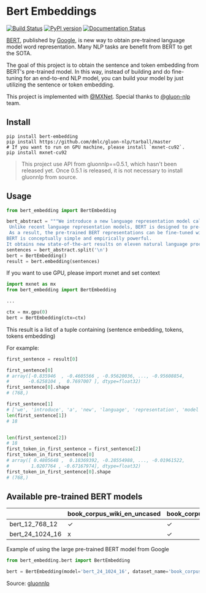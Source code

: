 # Bert Embeddings

[![Build Status](https://travis-ci.org/imgarylai/bert-embedding.svg?branch=master)](https://travis-ci.org/imgarylai/bert-embedding) [![PyPI version](https://badge.fury.io/py/bert-embedding.svg)](https://pypi.org/project/bert-embedding/) [![Documentation Status](https://readthedocs.org/projects/bert-embedding/badge/?version=latest)](https://bert-embedding.readthedocs.io/en/latest/?badge=latest)


[BERT](https://arxiv.org/abs/1810.04805), published by [Google](https://github.com/google-research/bert), is new way to obtain pre-trained language model word representation. Many NLP tasks are benefit from BERT to get the SOTA.

The goal of this project is to obtain the sentence and token embedding from BERT's pre-trained model. In this way, instead of building and do fine-tuning for an end-to-end NLP model, you can build your model by just utilizing the sentence or token embedding.

This project is implemented with [@MXNet](https://github.com/apache/incubator-mxnet). Special thanks to [@gluon-nlp](https://github.com/dmlc/gluon-nlp) team.

## Install

```
pip install bert-embedding
pip install https://github.com/dmlc/gluon-nlp/tarball/master
# If you want to run on GPU machine, please install `mxnet-cu92`.
pip install mxnet-cu92
```

> This project use API from gluonnlp==0.5.1, which hasn't been released yet. Once 0.5.1 is released, it is not necessary to install gluonnlp from source. 

## Usage

```python
from bert_embedding import BertEmbedding

bert_abstract = """We introduce a new language representation model called BERT, which stands for Bidirectional Encoder Representations from Transformers.
 Unlike recent language representation models, BERT is designed to pre-train deep bidirectional representations by jointly conditioning on both left and right context in all layers.
 As a result, the pre-trained BERT representations can be fine-tuned with just one additional output layer to create state-of-the-art models for a wide range of tasks, such as question answering and language inference, without substantial task-specific architecture modifications. 
BERT is conceptually simple and empirically powerful. 
It obtains new state-of-the-art results on eleven natural language processing tasks, including pushing the GLUE benchmark to 80.4% (7.6% absolute improvement), MultiNLI accuracy to 86.7 (5.6% absolute improvement) and the SQuAD v1.1 question answering Test F1 to 93.2 (1.5% absolute improvement), outperforming human performance by 2.0%."""
sentences = bert_abstract.split('\n')
bert = BertEmbedding()
result = bert.embedding(sentences)
```
If you want to use GPU, please import mxnet and set context

```python
import mxnet as mx
from bert_embedding import BertEmbedding

...

ctx = mx.gpu(0)
bert = BertEmbedding(ctx=ctx)
```

This result is a list of a tuple containing (sentence embedding, tokens, tokens embedding)

For example:

```python
first_sentence = result[0]

first_sentence[0]
# array([-0.835946  , -0.4605566 , -0.95620036, ..., -0.95608854,
#       -0.6258104 ,  0.7697007 ], dtype=float32)
first_sentence[0].shape
# (768,)

first_sentence[1]
# ['we', 'introduce', 'a', 'new', 'language', 'representation', 'model', 'called', 'bert', ',', 'which', 'stands', 'for', 'bidirectional', 'encoder', 'representations', 'from', 'transformers']
len(first_sentence[1])
# 18


len(first_sentence[2])
# 18
first_token_in_first_sentence = first_sentence[2]
first_token_in_first_sentence[0]
# array([ 0.4805648 ,  0.18369392, -0.28554988, ..., -0.01961522,
#        1.0207764 , -0.67167974], dtype=float32)
first_token_in_first_sentence[0].shape
# (768,)
```

## Available pre-trained BERT models

| |book_corpus_wiki_en_uncased|book_corpus_wiki_en_cased|wiki_multilingual
|---|---|---|---|
|bert_12_768_12|✓|✓|✓|
|bert_24_1024_16|x|✓|x|

Example of using the large pre-trained BERT model from Google 

```python
from bert_embedding.bert import BertEmbedding

bert = BertEmbedding(model='bert_24_1024_16', dataset_name='book_corpus_wiki_en_cased')
```

Source: [gluonnlp](http://gluon-nlp.mxnet.io/model_zoo/bert/index.html) 